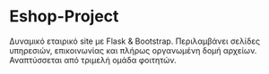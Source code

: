 # Eshop-Project
Δυναμικό εταιρικό site με Flask &amp; Bootstrap. Περιλαμβάνει σελίδες υπηρεσιών, επικοινωνίας και πλήρως οργανωμένη δομή αρχείων. Αναπτύσσεται από τριμελή ομάδα φοιτητών.
